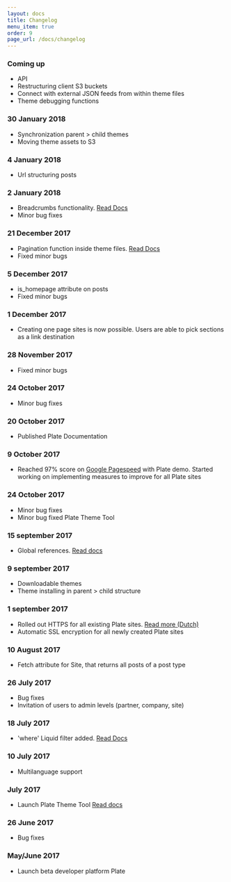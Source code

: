 ```yaml
---
layout: docs
title: Changelog
menu_item: true
order: 9
page_url: /docs/changelog
---
```


### Coming up

- API
- Restructuring client S3 buckets
- Connect with external JSON feeds from within theme files
- Theme debugging functions

### 30 January 2018
- Synchronization parent > child themes
- Moving theme assets to S3

### 4 January 2018
- Url structuring posts

### 2 January 2018
- Breadcrumbs functionality. [Read Docs](/docs/templating-reference/objects#breadcrumbs)
- Minor bug fixes

### 21 December 2017
- Pagination function inside theme files. [Read Docs](/docs/templating-reference/tags#paginate)
- Fixed minor bugs

### 5 December 2017
- is_homepage attribute on posts
- Fixed minor bugs

### 1 December 2017
- Creating one page sites is now possible. Users are able to pick sections as a link destination

### 28 November 2017
- Fixed minor bugs

### 24 October 2017
- Minor bug fixes

### 20 October 2017
- Published Plate Documentation

### 9 October 2017
- Reached 97% score on [Google Pagespeed](https://developers.google.com/speed/pagespeed/insights/) with Plate demo. Started working on implementing measures to improve for all Plate sites

### 24 October 2017
- Minor bug fixes
- Minor bug fixed Plate Theme Tool

### 15 september 2017
- Global references. [Read docs](/docs/content-fields#references)

### 9 september 2017
- Downloadable themes
- Theme installing in parent > child structure

### 1 september 2017
- Rolled out HTTPS for all existing Plate sites. [Read more (Dutch)](https://www.platehelp.nl/posts/https-website)
- Automatic SSL encryption for all newly created Plate sites

### 10 August 2017
- Fetch attribute for Site, that returns all posts of a post type

### 26 July 2017
- Bug fixes
- Invitation of users to admin levels (partner, company, site)

### 18 July 2017
- 'where' Liquid filter added. [Read Docs](/docs/templating-reference/filters#where)

### 10 July 2017
- Multilanguage support

### July 2017
- Launch Plate Theme Tool [Read docs](/docs/theme-tool)

### 26 June 2017
- Bug fixes

### May/June 2017
- Launch beta developer platform Plate
